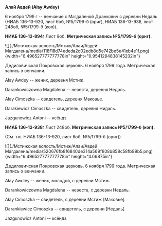 **Алай Авдей (Ałay Awdey)**

6 ноября 1799 г -- венчание с Магдаленой Дранкович с деревни Недаль
(НИАБ 136-13-920, лист 6об, №5/1799-б (ориг), НИАБ 136-13-938, лист
248об, №5/1799-б (коп)).

**НИАБ 136-13-894:** Лист 6об. **Метрическая запись №5/1799-б (ориг).**

![](./Мстижская волость/Мстиж/Алаи/Авдей Магдалена/media/118f18d74ededa2c02edb8d5e742be5e41eb4e1f.png){width="6.496527777777778in"
height="0.9541294838145232in"}

Дедиловичская Покровская церковь. 6 ноября 1799 года. Метрическая запись
о венчании.

Ałay Awdey -- жених, деревня Мстиж.

Darankowiczowna Magdalena -- невеста, деревня Недаль.

Ałay Cimoszka -- свидетель, деревня Маковье.

Darakiewicz Cimoszka -- свидетель, деревня Нидаль.

Jazgunowicz Antoni -- ксёндз.

**НИАБ 136-13-938:** Лист 248об. **Метрическая запись №5/1799-б (коп).**

(См. тж. НИАБ 136-13-920, лист 6об, №5/1799-б (ориг))

![](./Мстижская волость/Мстиж/Алаи/Авдей Магдалена/media/520676fb8f6840de314a569f808b858c58fb99b5.png){width="6.496527777777778in"
height="4.06875in"}

Дедиловичская Покровская церковь. 6 ноября 1799 года. Метрическая запись
о венчании.

Ałay Awdiey -- жених, молодой, с деревни Мстиж.

Darankowiczowna Magdalena -- невеста, с деревни Недаль.

Ałay Cimoszka -- свидетель, с деревни Мстиж \[Маковье\].

Darankiewicz Cimoszka -- свидетель, с деревни \[Недаль\].

Jazgunowicz Antoni -- ксёндз.
